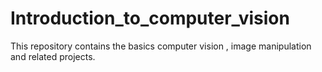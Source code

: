 # Introduction_to_computer_vision
This repository contains the basics  computer vision , image manipulation and related projects.
